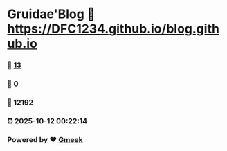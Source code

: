 # Gruidae'Blog :link: https://DFC1234.github.io/blog.github.io 
### :page_facing_up: [13](https://DFC1234.github.io/blog.github.io/tag.html) 
### :speech_balloon: 0 
### :hibiscus: 12192 
### :alarm_clock: 2025-10-12 00:22:14 
### Powered by :heart: [Gmeek](https://github.com/Meekdai/Gmeek)
